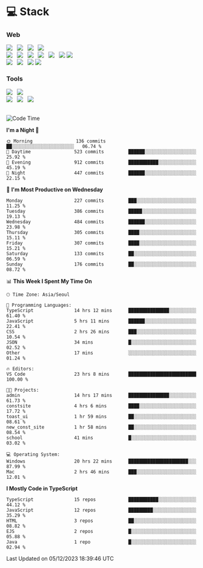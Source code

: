 <h1>💻 Stack</h1>
<div>
 <h3>Web</h3>
 <!-- badge : https://shields.io/ -->
 <!-- icon : https://simpleicons.org/?q=Get -->
 <img src="https://img.shields.io/badge/HTML5-e74c3c?style=flat-square&logo=HTML5&logoColor=white"/> &nbsp 
 <img src="https://img.shields.io/badge/CSS3-0A84FF?style=flat-square&logo=CSS3&logoColor=white"/> &nbsp 
 <img src="https://img.shields.io/badge/JavaScript-FFCD11?style=flat-square&logo=JavaScript&logoColor=white"/> &nbsp 
 <img src="https://img.shields.io/badge/TypeScript-3075C0?style=flat-square&logo=TypeScript&logoColor=white"/>
 <br/>
 <img src="https://img.shields.io/badge/Next-000000?style=flat-square&logo=nextdotjs&logoColor=white"/> &nbsp 
 <img src="https://img.shields.io/badge/React-00BCF6?style=flat-square&logo=React&logoColor=white"/> &nbsp 
 <img src="https://img.shields.io/badge/Redux-764ABC?style=flat-square&logo=Redux&logoColor=white"/> &nbsp
 <img src="https://img.shields.io/badge/Recoil-3578E5?style=flat-square&logo=recoil&logoColor=white"/> &nbsp
 <img src="https://img.shields.io/badge/React-Query-FF4154?style=flat-square&logo=reactquery&logoColor=white"/> &nbsp 
 <img src="https://img.shields.io/badge/styled%2Dcomponents-DB7093?style=flat-square&logo=styled%2Dcomponents&logoColor=white"/>
 <img src="https://img.shields.io/badge/CSS Modules-000000?style=flat-square&logo=CSS Modules&logoColor=white"/> &nbsp 
 <br/>
 <img src="https://img.shields.io/badge/Node-339933?style=flat-square&logo=Node.js&logoColor=white"/> &nbsp 
 <img src="https://img.shields.io/badge/Express-000000?style=flat-square&logo=Express&logoColor=white"/> &nbsp 
 <img src="https://img.shields.io/badge/MongoDB-47A248?style=flat-square&logo=MongoDB&logoColor=white"/>
 <img src="https://img.shields.io/badge/MariaDB-003545?style=flat-square&logo=mariadb&logoColor=white"/>
 
 <h3>Tools</h3>
 <img src="https://img.shields.io/badge/Visual Studio Code-007ACC?style=flat-square&logo=Visual Studio Code&logoColor=white"/> &nbsp 
 <img src="https://img.shields.io/badge/Postman-FF6C37?style=flat-square&logo=Postman&logoColor=white"/> &nbsp
 <br>
 <img src="https://img.shields.io/badge/Adobe Photoshop-31A8FF?style=flat-square&logo=Adobe Photoshop&logoColor=white"/> &nbsp 
 <img src="https://img.shields.io/badge/Adobe Illustrator-FF9A00?style=flat-square&logo=Adobe Illustrator&logoColor=white"/> &nbsp 
 <img src="https://img.shields.io/badge/Figma-F24E1E?style=flat-square&logo=Figma&logoColor=white"/> &nbsp
</div>

<br>

<!--START_SECTION:waka-->
![Code Time](http://img.shields.io/badge/Code%20Time-681%20hrs%2058%20mins-blue)

**I'm a Night 🦉** 

```text
🌞 Morning                136 commits         ██░░░░░░░░░░░░░░░░░░░░░░░   06.74 % 
🌆 Daytime                523 commits         ██████░░░░░░░░░░░░░░░░░░░   25.92 % 
🌃 Evening                912 commits         ███████████░░░░░░░░░░░░░░   45.19 % 
🌙 Night                  447 commits         ██████░░░░░░░░░░░░░░░░░░░   22.15 % 
```
📅 **I'm Most Productive on Wednesday** 

```text
Monday                   227 commits         ███░░░░░░░░░░░░░░░░░░░░░░   11.25 % 
Tuesday                  386 commits         █████░░░░░░░░░░░░░░░░░░░░   19.13 % 
Wednesday                484 commits         ██████░░░░░░░░░░░░░░░░░░░   23.98 % 
Thursday                 305 commits         ████░░░░░░░░░░░░░░░░░░░░░   15.11 % 
Friday                   307 commits         ████░░░░░░░░░░░░░░░░░░░░░   15.21 % 
Saturday                 133 commits         ██░░░░░░░░░░░░░░░░░░░░░░░   06.59 % 
Sunday                   176 commits         ██░░░░░░░░░░░░░░░░░░░░░░░   08.72 % 
```


📊 **This Week I Spent My Time On** 

```text
🕑︎ Time Zone: Asia/Seoul

💬 Programming Languages: 
TypeScript               14 hrs 12 mins      ███████████████░░░░░░░░░░   61.40 % 
JavaScript               5 hrs 11 mins       ██████░░░░░░░░░░░░░░░░░░░   22.41 % 
CSS                      2 hrs 26 mins       ███░░░░░░░░░░░░░░░░░░░░░░   10.54 % 
JSON                     34 mins             █░░░░░░░░░░░░░░░░░░░░░░░░   02.52 % 
Other                    17 mins             ░░░░░░░░░░░░░░░░░░░░░░░░░   01.24 % 

🔥 Editors: 
VS Code                  23 hrs 8 mins       █████████████████████████   100.00 % 

🐱‍💻 Projects: 
admin                    14 hrs 17 mins      ███████████████░░░░░░░░░░   61.73 % 
constsite                4 hrs 6 mins        ████░░░░░░░░░░░░░░░░░░░░░   17.72 % 
toast_ui                 1 hr 59 mins        ██░░░░░░░░░░░░░░░░░░░░░░░   08.61 % 
new_const_site           1 hr 58 mins        ██░░░░░░░░░░░░░░░░░░░░░░░   08.54 % 
school                   41 mins             █░░░░░░░░░░░░░░░░░░░░░░░░   03.02 % 

💻 Operating System: 
Windows                  20 hrs 22 mins      ██████████████████████░░░   87.99 % 
Mac                      2 hrs 46 mins       ███░░░░░░░░░░░░░░░░░░░░░░   12.01 % 
```

**I Mostly Code in TypeScript** 

```text
TypeScript               15 repos            ███████████░░░░░░░░░░░░░░   44.12 % 
JavaScript               12 repos            █████████░░░░░░░░░░░░░░░░   35.29 % 
HTML                     3 repos             ██░░░░░░░░░░░░░░░░░░░░░░░   08.82 % 
EJS                      2 repos             █░░░░░░░░░░░░░░░░░░░░░░░░   05.88 % 
Java                     1 repo              █░░░░░░░░░░░░░░░░░░░░░░░░   02.94 % 
```




 Last Updated on 05/12/2023 18:39:46 UTC
<!--END_SECTION:waka-->
